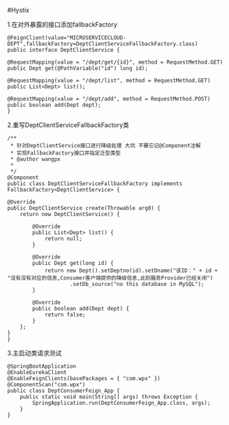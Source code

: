 #Hystix

1.在对外暴露的接口添加fallbackFactory
	
	@FeignClient(value="MICROSERVICECLOUD-DEPT",fallbackFactory=DeptClientServiceFallbackFactory.class)
	public interface DeptClientService {
	
	@RequestMapping(value = "/dept/get/{id}", method = RequestMethod.GET)
	public Dept get(@PathVariable("id") long id);

	@RequestMapping(value = "/dept/list", method = RequestMethod.GET)
	public List<Dept> list();

	@RequestMapping(value = "/dept/add", method = RequestMethod.POST)
	public boolean add(Dept dept);
	}
	
2.重写DeptClientServiceFallbackFactory类
	
	/**
	 * 针对DeptClientService接口进行降级处理 大坑 不要忘记@Component注解
	 * 实现FallbackFactory接口并指定泛型类型
	 * @author wangpx
	 *
	 */
	@Component
	public class DeptClientServiceFallbackFactory implements FallbackFactory<DeptClientService> {

	@Override
	public DeptClientService create(Throwable arg0) {
		return new DeptClientService() {

			@Override
			public List<Dept> list() {
				return null;
			}

			@Override
			public Dept get(long id) {
				return new Dept().setDeptno(id).setDname("该ID：" + id + "没有没有对应的信息,Consumer客户端提供的降级信息,此刻服务Provider已经关闭")
						.setDb_source("no this database in MySQL");
			}

			@Override
			public boolean add(Dept dept) {
				return false;
			}
		};
	}
	}
	
3.主启动类请求测试

	@SpringBootApplication
	@EnableEurekaClient
	@EnableFeignClients(basePackages = { "com.wpx" })
	@ComponentScan("com.wpx")
	public class DeptConsumerFeign_App {
		public static void main(String[] args) throws Exception {
			SpringApplication.run(DeptConsumerFeign_App.class, args);
		}
	}